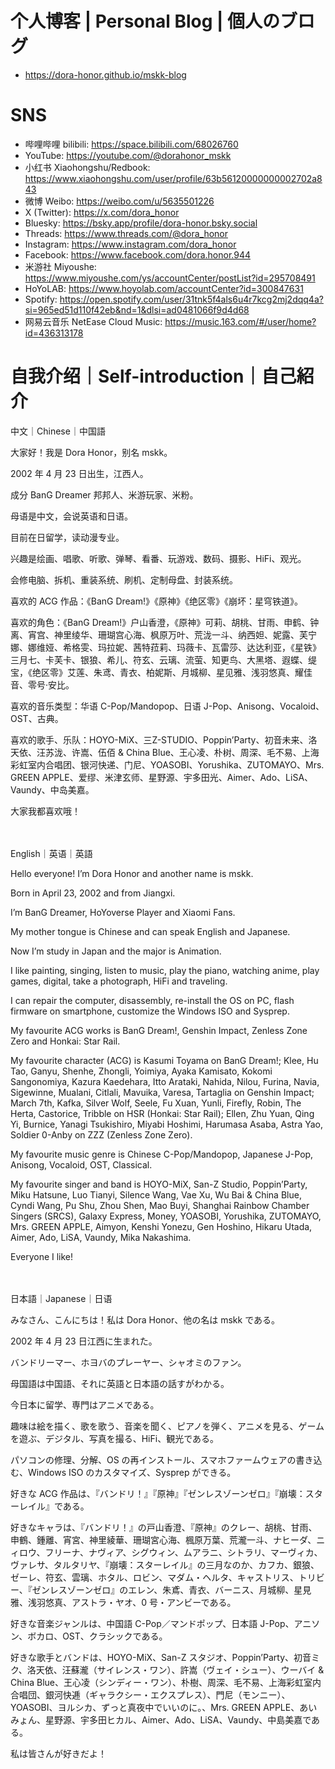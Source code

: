 # 个人博客 | Personal Blog | 個人のブログ
- https://dora-honor.github.io/mskk-blog

# SNS

* 哔哩哔哩 bilibili: https://space.bilibili.com/68026760
* YouTube: https://youtube.com/@dorahonor_mskk
* 小红书 Xiaohongshu/Redbook: https://www.xiaohongshu.com/user/profile/63b56120000000002702a843
* 微博 Weibo: https://weibo.com/u/5635501226
* X (Twitter): https://x.com/dora_honor
* Bluesky: https://bsky.app/profile/dora-honor.bsky.social
* Threads: https://www.threads.com/@dora_honor
* Instagram: https://www.instagram.com/dora_honor
* Facebook: https://www.facebook.com/dora.honor.944
* 米游社 Miyoushe: https://www.miyoushe.com/ys/accountCenter/postList?id=295708491
* HoYoLAB: https://www.hoyolab.com/accountCenter?id=300847631
* Spotify: https://open.spotify.com/user/31tnk5f4als6u4r7kcg2mj2dqq4a?si=965ed51d110f42eb&nd=1&dlsi=ad0481066f9d4d68
* 网易云音乐 NetEase Cloud Music: https://music.163.com/#/user/home?id=436313178

# 自我介绍｜Self-introduction｜自己紹介

中文｜Chinese｜中国語

大家好！我是 Dora Honor，别名 mskk。

2002 年 4 月 23 日出生，江西人。

成分 BanG Dreamer 邦邦人、米游玩家、米粉。

母语是中文，会说英语和日语。

目前在日留学，读动漫专业。

兴趣是绘画、唱歌、听歌、弹琴、看番、玩游戏、数码、摄影、HiFi、观光。

会修电脑、拆机、重装系统、刷机、定制母盘、封装系统。

喜欢的 ACG 作品：《BanG Dream!》《原神》《绝区零》《崩坏：星穹铁道》。

喜欢的角色：《BanG Dream!》户山香澄，《原神》可莉、胡桃、甘雨、申鹤、钟离、宵宫、神里绫华、珊瑚宫心海、枫原万叶、荒泷一斗、纳西妲、妮露、芙宁娜、娜维娅、希格雯、玛拉妮、茜特菈莉、玛薇卡、瓦雷莎、达达利亚，《星铁》三月七、卡芙卡、银狼、希儿、符玄、云璃、流萤、知更鸟、大黑塔、遐蝶、缇宝，《绝区零》艾莲、朱鸢、青衣、柏妮斯、月城柳、星见雅、浅羽悠真、耀佳音、零号·安比。

喜欢的音乐类型：华语 C-Pop/Mandopop、日语 J-Pop、Anisong、Vocaloid、OST、古典。

喜欢的歌手、乐队：HOYO-MiX、三Z-STUDIO、Poppin’Party、初音未来、洛天依、汪苏泷、许嵩、伍佰 & China Blue、王心凌、朴树、周深、毛不易、上海彩虹室内合唱团、银河快递、门尼、YOASOBI、Yorushika、ZUTOMAYO、Mrs. GREEN APPLE、爱缪、米津玄师、星野源、宇多田光、Aimer、Ado、LiSA、Vaundy、中岛美嘉。

大家我都喜欢哦！

　

English｜英语｜英語

Hello everyone! I’m Dora Honor and another name is mskk.

Born in April 23, 2002 and from Jiangxi.

I’m BanG Dreamer, HoYoverse Player and Xiaomi Fans.

My mother tongue is Chinese and can speak English and Japanese.

Now I’m study in Japan and the major is Animation.

I like painting, singing, listen to music, play the piano, watching anime, play games, digital, take a photograph, HiFi and traveling.

I can repair the computer, disassembly, re-install the OS on PC, flash firmware on smartphone, customize the Windows ISO and Sysprep.

My favourite ACG works is BanG Dream!, Genshin Impact, Zenless Zone Zero and Honkai: Star Rail.

My favourite character (ACG) is Kasumi Toyama on BanG Dream!; Klee, Hu Tao, Ganyu, Shenhe, Zhongli, Yoimiya, Ayaka Kamisato, Kokomi Sangonomiya, Kazura Kaedehara, Itto Arataki, Nahida, Nilou, Furina, Navia, Sigewinne, Mualani, Citlali, Mavuika, Varesa, Tartaglia on Genshin Impact; March 7th, Kafka, Silver Wolf, Seele, Fu Xuan, Yunli, Firefly, Robin, The Herta, Castorice, Tribble on HSR (Honkai: Star Rail); Ellen, Zhu Yuan, Qing Yi, Burnice, Yanagi Tsukishiro, Miyabi Hoshimi, Harumasa Asaba, Astra Yao, Soldier 0-Anby on ZZZ (Zenless Zone Zero).

My favourite music genre is Chinese C-Pop/Mandopop, Japanese J-Pop, Anisong, Vocaloid, OST, Classical.

My favourite singer and band is HOYO-MiX, San-Z Studio, Poppin’Party, Miku Hatsune, Luo Tianyi, Silence Wang, Vae Xu, Wu Bai & China Blue, Cyndi Wang, Pu Shu, Zhou Shen, Mao Buyi, Shanghai Rainbow Chamber Singers (SRCS), Galaxy Express, Money, YOASOBI, Yorushika, ZUTOMAYO, Mrs. GREEN APPLE, Aimyon, Kenshi Yonezu, Gen Hoshino, Hikaru Utada, Aimer, Ado, LiSA, Vaundy, Mika Nakashima.

Everyone I like!

　

日本語｜Japanese｜日语

みなさん、こんにちは！私は Dora Honor、他の名は mskk である。

2002 年 4 月 23 日江西に生まれた。

バンドリーマー、ホヨバのプレーヤー、シャオミのファン。

母国語は中国語、それに英語と日本語の話すがわかる。

今日本に留学、専門はアニメである。

趣味は絵を描く、歌を歌う、音楽を聞く、ピアノを弾く、アニメを見る、ゲームを遊ぶ、デジタル、写真を撮る、HiFi、観光である。

パソコンの修理、分解、OS の再インストール、スマホファームウェアの書き込む、Windows ISO のカスタマイズ、Sysprep ができる。

好きな ACG 作品は、『バンドリ！』『原神』『ゼンレスゾーンゼロ』『崩壊：スターレイル』である。

好きなキャラは、『バンドリ！』の戸山香澄、『原神』のクレー、胡桃、甘雨、申鶴、鍾離、宵宮、神里綾華、珊瑚宮心海、楓原万葉、荒瀧一斗、ナヒーダ、ニィロウ、フリーナ、ナヴィア、シグウィン、ムアラニ、シトラリ、マーヴィカ、ヴァレサ、タルタリヤ、『崩壊：スターレイル』の三月なのか、カフカ、銀狼、ゼーレ、符玄、雲璃、ホタル、ロビン、マダム・ヘルタ、キャストリス、トリビー、『ゼンレスゾーンゼロ』のエレン、朱鳶、青衣、バーニス、月城柳、星見雅、浅羽悠真、アストラ・ヤオ、0 号・アンビーである。

好きな音楽ジャンルは、中国語 C-Pop／マンドポップ、日本語 J-Pop、アニソン、ボカロ、OST、クラシックである。

好きな歌手とバンドは、HOYO-MiX、San-Z スタジオ、Poppin’Party、初音ミク、洛天依、汪蘇瀧（サイレンス・ワン）、許嵩（ヴェイ・シュー）、ウーバイ & China Blue、王心凌（シンディー・ワン）、朴樹、周深、毛不易、上海彩虹室内合唱団、銀河快逓（ギャラクシー・エクスプレス）、門尼（モンニー）、YOASOBI、ヨルシカ、ずっと真夜中でいいのに。、Mrs. GREEN APPLE、あいみょん、星野源、宇多田ヒカル、Aimer、Ado、LiSA、Vaundy、中島美嘉である。

私は皆さんが好きだよ！
